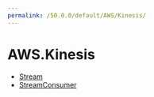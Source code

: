 ```yaml
---
permalink: /50.0.0/default/AWS/Kinesis/
---
```


# AWS.Kinesis



* [Stream](Stream.md)
* [StreamConsumer](StreamConsumer.md)